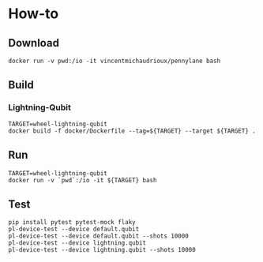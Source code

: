 # How-to

## Download

```shell
docker run -v pwd:/io -it vincentmichaudrioux/pennylane bash
```

## Build

### Lightning-Qubit

```shell
TARGET=wheel-lightning-qubit
docker build -f docker/Dockerfile --tag=${TARGET} --target ${TARGET} .
```

## Run

```shell
TARGET=wheel-lightning-qubit
docker run -v `pwd`:/io -it ${TARGET} bash
```

## Test

```shell
pip install pytest pytest-mock flaky
pl-device-test --device default.qubit
pl-device-test --device default.qubit --shots 10000
pl-device-test --device lightning.qubit
pl-device-test --device lightning.qubit --shots 10000
```